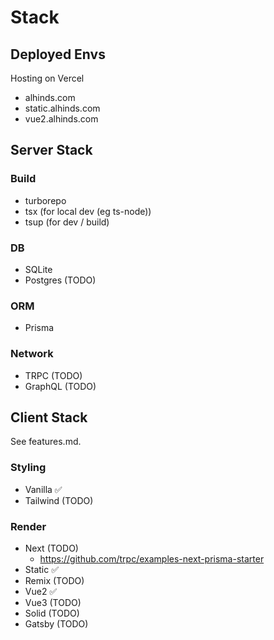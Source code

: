 # Stack

## Deployed Envs

Hosting on Vercel

- alhinds.com
- static.alhinds.com
- vue2.alhinds.com

## Server Stack

### Build

- turborepo
- tsx (for local dev (eg ts-node))
- tsup (for dev / build)

### DB

- SQLite
- Postgres (TODO)

### ORM

- Prisma

### Network

- TRPC (TODO)
- GraphQL (TODO)

## Client Stack

See features.md.

### Styling

- Vanilla ✅
- Tailwind (TODO)

### Render

- Next (TODO)
  - https://github.com/trpc/examples-next-prisma-starter
- Static ✅
- Remix (TODO)
- Vue2 ✅
- Vue3 (TODO)
- Solid (TODO)
- Gatsby (TODO)
